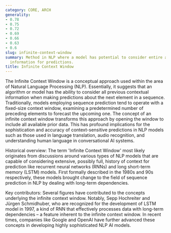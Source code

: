 ```yaml
---
category: CORE, ARCH
generality:
- 0.78
- 0.75
- 0.72
- 0.69
- 0.66
- 0.63
- 0.6
slug: infinite-context-window
summary: Method in NLP where a model has potential to consider entire available preceding
  information for predictions.
title: Infinite Context Window
---
```


The Infinite Context Window is a conceptual approach used within the area of Natural Language Processing (NLP). Essentially, it suggests that an algorithm or model has the ability to consider all previous contextual information when making predictions about the next element in a sequence. Traditionally, models employing sequence prediction tend to operate with a fixed-size context window, examining a predetermined number of preceding elements to forecast the upcoming one. The concept of an infinite context window transforms this approach by opening the window to include all available prior data. This has profound implications for the sophistication and accuracy of context-sensitive predictions in NLP models such as those used in language translation, audio recognition, and understanding human language in conversational AI systems.

Historical overview: The term 'Infinite Context Window' most likely originates from discussions around various types of NLP models that are capable of considering extensive, possibly full, history of context for prediction like recurrent neural networks (RNNs) and long short-term memory (LSTM) models. First formally described in the 1980s and 90s respectively, these models brought change to the field of sequence prediction in NLP by dealing with long-term dependencies.

Key contributors: Several figures have contributed to the concepts underlying the infinite context window. Notably, Sepp Hochreiter and Jürgen Schmidhuber, who are recognized for the development of LSTM model in 1997, a kind of RNN that effectively processes data with long-term dependencies – a feature inherent to the infinite context window. In recent times, companies like Google and OpenAI have further advanced these concepts in developing highly sophisticated NLP AI models.